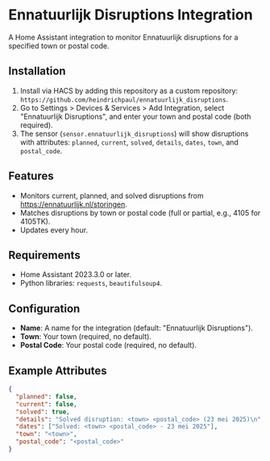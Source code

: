 # Ennatuurlijk Disruptions Integration

A Home Assistant integration to monitor Ennatuurlijk disruptions for a specified town or postal code.

## Installation
1. Install via HACS by adding this repository as a custom repository: `https://github.com/heindrichpaul/ennatuurlijk_disruptions`.
2. Go to Settings > Devices & Services > Add Integration, select "Ennatuurlijk Disruptions", and enter your town and postal code (both required).
3. The sensor (`sensor.ennatuurlijk_disruptions`) will show disruptions with attributes: `planned`, `current`, `solved`, `details`, `dates`, `town`, and `postal_code`.

## Features
- Monitors current, planned, and solved disruptions from https://ennatuurlijk.nl/storingen.
- Matches disruptions by town or postal code (full or partial, e.g., 4105 for 4105TK).
- Updates every hour.

## Requirements
- Home Assistant 2023.3.0 or later.
- Python libraries: `requests`, `beautifulsoup4`.

## Configuration
- **Name**: A name for the integration (default: "Ennatuurlijk Disruptions").
- **Town**: Your town (required, no default).
- **Postal Code**: Your postal code (required, no default).

## Example Attributes
```json
{
  "planned": false,
  "current": false,
  "solved": true,
  "details": "Solved disruption: <town> <postal_code> (23 mei 2025)\n",
  "dates": ["Solved: <town> <postal_code> - 23 mei 2025"],
  "town": "<town>",
  "postal_code": "<postal_code>"
}
```